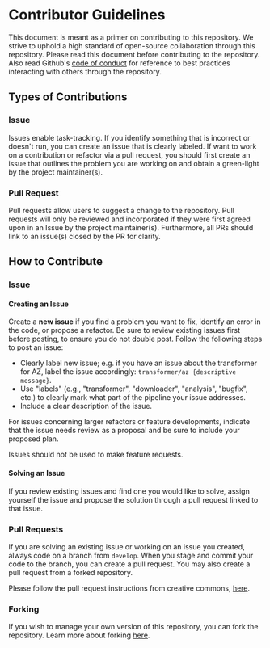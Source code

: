 # Contributor Guidelines

This document is meant as a primer on contributing to this repository. We strive to uphold a high standard of open-source collaboration through this repository. Please read this document before contributing to the repository. Also read Github's [code of conduct](https://github.com/github/docs/blob/a980e8037dfca61dea25796f542ea5c0fad93ee9/CODE_OF_CONDUCT.md) for reference to best practices interacting with others through the repository.

## Types of Contributions

### Issue

Issues enable task-tracking. If you identify something that is incorrect or doesn't run, you can create an issue that is clearly labeled. If want to work on a contribution or refactor via a pull request, you should first create an issue that outlines the problem you are working on and obtain a green-light by the project maintainer(s).

### Pull Request

Pull requests allow users to suggest a change to the repository. Pull requests will only be reviewed and incorporated if they were first agreed upon in an Issue by the project maintainer(s). Furthermore, all PRs should link to an issue(s) closed by the PR for clarity.

## How to Contribute

### Issue

#### Creating an Issue

Create a **new issue** if you find a problem you want to fix, identify an error in the code, or propose a refactor. Be sure to review existing issues first before posting, to ensure you do not double post. Follow the following steps to post an issue:

-   Clearly label new issue; e.g. if you have an issue about the transformer for AZ, label the issue accordingly: `transformer/az {descriptive message}`.
-   Use "labels" (e.g., "transformer", "downloader", "analysis", "bugfix", etc.) to clearly mark what part of the pipeline your issue addresses.
-   Include a clear description of the issue.

For issues concerning larger refactors or feature developments, indicate that the issue needs review as a proposal and be sure to include your proposed plan.

Issues should not be used to make feature requests.

#### Solving an Issue

If you review existing issues and find one you would like to solve, assign yourself the issue and propose the solution through a pull request linked to that issue.

### Pull Requests

If you are solving an existing issue or working on an issue you created, always code on a branch from `develop`. When you stage and commit your code to the branch, you can create a pull request. You may also create a pull request from a forked repository.

Please follow the pull request instructions from creative commons, [here](https://opensource.creativecommons.org/contributing-code/pr-guidelines/).

### Forking

If you wish to manage your own version of this repository, you can fork the repository. Learn more about forking [here](https://docs.github.com/en/pull-requests/collaborating-with-pull-requests/working-with-forks/about-forks).
